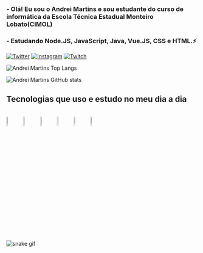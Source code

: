 ### - Olá! Eu sou o Andrei Martins e sou estudante do curso de informática da Escola Técnica Estadual Monteiro Lobato(CIMOL)
### - Estudando Node.JS, JavaScript, Java, Vue.JS, CSS e HTML.⚡

[![Twitter](https://img.shields.io/badge/Twitter-1DA1F2?style=for-the-badge&logo=twitter&logoColor=white)](https://twitter.com/AndreiElia444)
[![Instagram](https://img.shields.io/badge/Instagram-E4405F?style=for-the-badge&logo=instagram&logoColor=white)](https://instagram.com/_andrei_coelho?igshid=ZDdkNTZiNTM=4)
[![Twitch](https://img.shields.io/badge/Twitch-9146FF?style=for-the-badge&logo=twitch&logoColor=white)](https://www.twitch.tv/andrei_emc)

![Andrei Martins Top Langs](https://github-readme-stats.vercel.app/api/top-langs/?username=AndreiMartinsCoelho&layout=compact&show_icons=true&theme=radical)

![Andrei Martins GitHub stats](https://github-readme-stats.vercel.app/api?username=AndreiMartinsCoelho&show_icons=true&theme=radical&layout=demo)

## Tecnologias que uso e estudo no meu dia a dia

<div style="display: inline block"><br/>
    <img align="center" width="8%" src="https://cdn.jsdelivr.net/gh/devicons/devicon/icons/html5/html5-original-wordmark.svg" />
    <img align="center" width="8%" src="https://cdn.jsdelivr.net/gh/devicons/devicon/icons/css3/css3-original-wordmark.svg" />
    <img align="center" width="8%" src="https://cdn.jsdelivr.net/gh/devicons/devicon/icons/javascript/javascript-original.svg" />
    <img align="center" width="8%" src="https://cdn.jsdelivr.net/gh/devicons/devicon/icons/java/java-original-wordmark.svg" />
    <img align="center" width="8%" src="https://cdn.jsdelivr.net/gh/devicons/devicon/icons/nodejs/nodejs-original.svg" />
    <img align="center" width="8%" src="https://cdn.jsdelivr.net/gh/devicons/devicon/icons/vuejs/vuejs-original-wordmark.svg" />
</div>

![snake gif](https://github.com/vinikrummenauer/vinikrummenauer/blob/output/github-contribution-grid-snake.svg)
